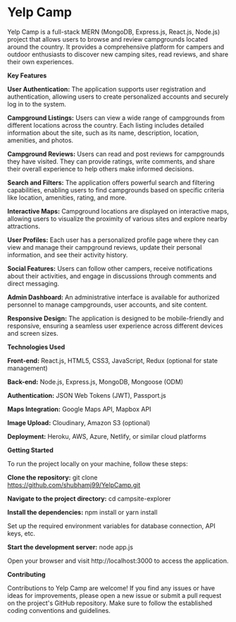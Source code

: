 # Yelp Camp

Yelp Camp is a full-stack MERN (MongoDB, Express.js, React.js, Node.js) project that allows users to browse and review campgrounds located around the country. It provides a comprehensive platform for campers and outdoor enthusiasts to discover new camping sites, read reviews, and share their own experiences.

**Key Features**

**User Authentication:** The application supports user registration and authentication, allowing users to create personalized accounts and securely log in to the system.

**Campground Listings:** Users can view a wide range of campgrounds from different locations across the country. Each listing includes detailed information about the site, such as its name, description, location, amenities, and photos.

**Campground Reviews:** Users can read and post reviews for campgrounds they have visited. They can provide ratings, write comments, and share their overall experience to help others make informed decisions.

**Search and Filters:** The application offers powerful search and filtering capabilities, enabling users to find campgrounds based on specific criteria like location, amenities, rating, and more.

**Interactive Maps:** Campground locations are displayed on interactive maps, allowing users to visualize the proximity of various sites and explore nearby attractions.

**User Profiles:** Each user has a personalized profile page where they can view and manage their campground reviews, update their personal information, and see their activity history.

**Social Features:** Users can follow other campers, receive notifications about their activities, and engage in discussions through comments and direct messaging.

**Admin Dashboard:** An administrative interface is available for authorized personnel to manage campgrounds, user accounts, and site content.

**Responsive Design:** The application is designed to be mobile-friendly and responsive, ensuring a seamless user experience across different devices and screen sizes.

**Technologies Used**

**Front-end:** React.js, HTML5, CSS3, JavaScript, Redux (optional for state management)

**Back-end:** Node.js, Express.js, MongoDB, Mongoose (ODM)

**Authentication:** JSON Web Tokens (JWT), Passport.js

**Maps Integration:** Google Maps API, Mapbox API

**Image Upload:** Cloudinary, Amazon S3 (optional)

**Deployment:** Heroku, AWS, Azure, Netlify, or similar cloud platforms

**Getting Started**

To run the project locally on your machine, follow these steps:

**Clone the repository:** git clone https://github.com/shubhamj99/YelpCamp.git

**Navigate to the project directory:** cd campsite-explorer

**Install the dependencies:** npm install or yarn install

Set up the required environment variables for database connection, API keys, etc.

**Start the development server:** node app.js

Open your browser and visit http://localhost:3000 to access the application.

**Contributing**

Contributions to Yelp Camp are welcome! If you find any issues or have ideas for improvements, please open a new issue or submit a pull request on the project's GitHub repository. Make sure to follow the established coding conventions and guidelines.
